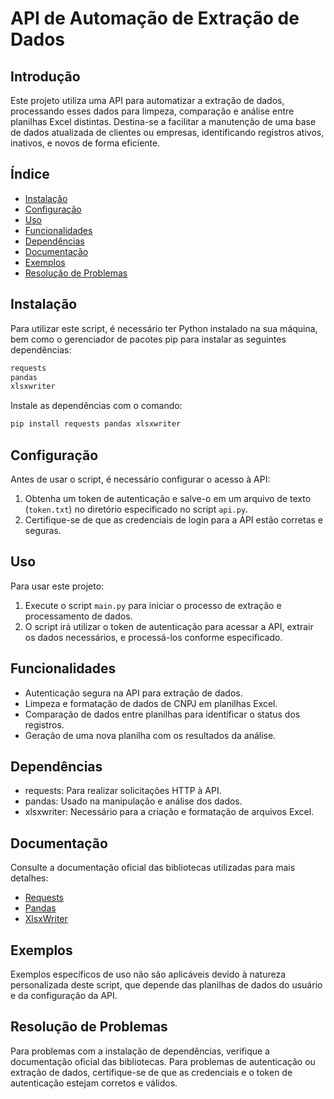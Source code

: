 # API de Automação de Extração de Dados

## Introdução

Este projeto utiliza uma API para automatizar a extração de dados, processando esses dados para limpeza, comparação e análise entre planilhas Excel distintas. Destina-se a facilitar a manutenção de uma base de dados atualizada de clientes ou empresas, identificando registros ativos, inativos, e novos de forma eficiente.

## Índice

- [Instalação](#instalação)
- [Configuração](#configuração)
- [Uso](#uso)
- [Funcionalidades](#funcionalidades)
- [Dependências](#dependências)
- [Documentação](#documentação)
- [Exemplos](#exemplos)
- [Resolução de Problemas](#resolução-de-problemas)

## Instalação

Para utilizar este script, é necessário ter Python instalado na sua máquina, bem como o gerenciador de pacotes pip para instalar as seguintes dependências:

```bash
requests
pandas
xlsxwriter
```

Instale as dependências com o comando:

```bash
pip install requests pandas xlsxwriter
```

## Configuração

Antes de usar o script, é necessário configurar o acesso à API:

1. Obtenha um token de autenticação e salve-o em um arquivo de texto (`token.txt`) no diretório especificado no script `api.py`.
2. Certifique-se de que as credenciais de login para a API estão corretas e seguras.

## Uso

Para usar este projeto:

1. Execute o script `main.py` para iniciar o processo de extração e processamento de dados.
2. O script irá utilizar o token de autenticação para acessar a API, extrair os dados necessários, e processá-los conforme especificado.

## Funcionalidades

- Autenticação segura na API para extração de dados.
- Limpeza e formatação de dados de CNPJ em planilhas Excel.
- Comparação de dados entre planilhas para identificar o status dos registros.
- Geração de uma nova planilha com os resultados da análise.

## Dependências

- requests: Para realizar solicitações HTTP à API.
- pandas: Usado na manipulação e análise dos dados.
- xlsxwriter: Necessário para a criação e formatação de arquivos Excel.

## Documentação

Consulte a documentação oficial das bibliotecas utilizadas para mais detalhes:

- [Requests](https://docs.python-requests.org/en/master/)
- [Pandas](https://pandas.pydata.org/pandas-docs/stable/)
- [XlsxWriter](https://xlsxwriter.readthedocs.io/)

## Exemplos

Exemplos específicos de uso não são aplicáveis devido à natureza personalizada deste script, que depende das planilhas de dados do usuário e da configuração da API.

## Resolução de Problemas

Para problemas com a instalação de dependências, verifique a documentação oficial das bibliotecas. Para problemas de autenticação ou extração de dados, certifique-se de que as credenciais e o token de autenticação estejam corretos e válidos.